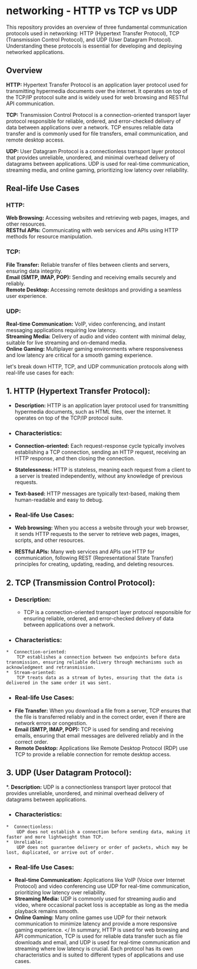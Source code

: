 # networking - HTTP vs TCP vs UDP

This repository provides an overview of three fundamental communication protocols used in networking: HTTP (Hypertext Transfer Protocol), TCP (Transmission Control Protocol), and UDP (User Datagram Protocol). Understanding these protocols is essential for developing and deploying networked applications.

## Overview

**HTTP:** Hypertext Transfer Protocol is an application layer protocol used for transmitting hypermedia documents over the internet. It operates on top of the TCP/IP protocol suite and is widely used for web browsing and RESTful API communication.

**TCP:** Transmission Control Protocol is a connection-oriented transport layer protocol responsible for reliable, ordered, and error-checked delivery of data between applications over a network. TCP ensures reliable data transfer and is commonly used for file transfers, email communication, and remote desktop access.

**UDP:** User Datagram Protocol is a connectionless transport layer protocol that provides unreliable, unordered, and minimal overhead delivery of datagrams between applications. UDP is used for real-time communication, streaming media, and online gaming, prioritizing low latency over reliability.

##  Real-life Use Cases

###  HTTP:
**Web Browsing:** Accessing websites and retrieving web pages, images, and other resources. </br >
**RESTful APIs:** Communicating with web services and APIs using HTTP methods for resource manipulation.</br >

###  TCP:
**File Transfer:** Reliable transfer of files between clients and servers, ensuring data integrity.</br >
**Email (SMTP, IMAP, POP):** Sending and receiving emails securely and reliably.</br >
**Remote Desktop:** Accessing remote desktops and providing a seamless user experience.

###  UDP:

**Real-time Communication:** VoIP, video conferencing, and instant messaging applications requiring low latency.</br >
**Streaming Media:** Delivery of audio and video content with minimal delay, suitable for live streaming and on-demand media.</br >
**Online Gaming:** Multiplayer gaming environments where responsiveness and low latency are critical for a smooth gaming experience.

let's break down HTTP, TCP, and UDP communication protocols along with real-life use cases for each:

## 1. HTTP (Hypertext Transfer Protocol):
*  **Description:** HTTP is an application layer protocol used for transmitting hypermedia documents, such as HTML files, over the internet. It operates on top of the TCP/IP protocol suite.

  
*  ###  Characteristics:
  *  **Connection-oriented:** Each request-response cycle typically involves establishing a TCP connection, sending an HTTP request, receiving an HTTP response, and then closing the connection.
  *  **Statelessness:** HTTP is stateless, meaning each request from a client to a server is treated independently, without any knowledge of previous requests.
  *  **Text-based:** HTTP messages are typically text-based, making them human-readable and easy to debug.
    
*  ###  Real-life Use Cases:
  *  **Web browsing:** When you access a website through your web browser, it sends HTTP requests to the server to retrieve web pages, images, scripts, and other resources.
  *  **RESTful APIs:** Many web services and APIs use HTTP for communication, following REST (Representational State Transfer) principles for creating, updating, reading, and deleting resources.
    
## 2. TCP (Transmission Control Protocol):
  *  ###  Description:
        *  TCP is a connection-oriented transport layer protocol responsible for ensuring reliable, ordered, and error-checked delivery of data between applications over a network.
  
  *  ###  Characteristics:
    *  Connection-oriented: 
        TCP establishes a connection between two endpoints before data transmission, ensuring reliable delivery through mechanisms such as acknowledgment and retransmission.
    *  Stream-oriented: 
        TCP treats data as a stream of bytes, ensuring that the data is delivered in the same order it was sent.
    
*  ###  Real-life Use Cases:
  *  **File Transfer:** When you download a file from a server, TCP ensures that the file is transferred reliably and in the correct order, even if there are network errors or congestion.
  *  **Email (SMTP, IMAP, POP):** TCP is used for sending and receiving emails, ensuring that email messages are delivered reliably and in the correct order.
  *  **Remote Desktop:** Applications like Remote Desktop Protocol (RDP) use TCP to provide a reliable connection for remote desktop access.
    
## 3. UDP (User Datagram Protocol):
  *. **Description:** UDP is a connectionless transport layer protocol that provides unreliable, unordered, and minimal overhead delivery of datagrams between applications.
  *  ###  Characteristics:
    *  Connectionless: 
        UDP does not establish a connection before sending data, making it faster and more lightweight than TCP.
    *  Unreliable: 
        UDP does not guarantee delivery or order of packets, which may be lost, duplicated, or arrive out of order.
    
  *  ###  Real-life Use Cases:
  *  **Real-time Communication:** Applications like VoIP (Voice over Internet Protocol) and video conferencing use UDP for real-time communication, prioritizing low latency over reliability.
  *  **Streaming Media:** UDP is commonly used for streaming audio and video, where occasional packet loss is acceptable as long as the media playback remains smooth.
  *  **Online Gaming:** Many online games use UDP for their network communication to minimize latency and provide a more responsive gaming experience.
<Expand></
  In summary, HTTP is used for web browsing and API communication, TCP is used for reliable data transfer such as file downloads and email, and UDP is used for real-time communication and streaming where low latency is crucial. Each protocol has its own characteristics and is suited to different types of applications and use cases.
